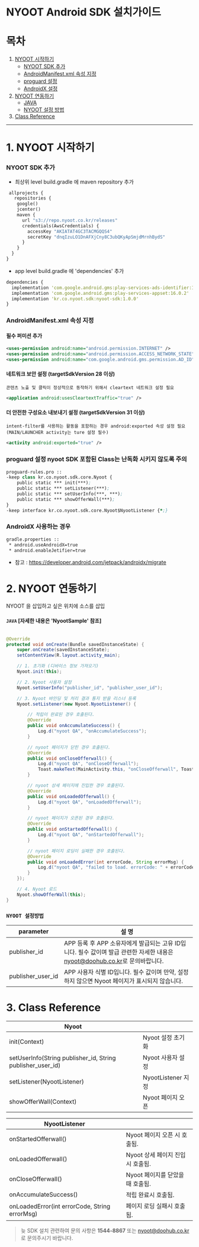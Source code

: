 NYOOT Android SDK 설치가이드
=====================================================

# 목차
1. [NYOOT 시작하기](#1-nyoot-시작하기)
	* [NYOOT SDK 추가](#nyoot-sdk-추가)
	* [AndroidManifest.xml 속성 지정](#androidmanifestxml-속성-지정)
	* [proguard 설정](#proguard-설정-nyoot-sdk-포함된-class는-난독화-시키지-않도록-주의)
	* [AndroidX 설정](#androidx-사용하는-경우)
2. [NYOOT 연동하기](#2-nyoot-연동하기)
	* [JAVA](#java-base-자세한-내용은-nyootsample-참조)
	* [NYOOT 설정 방법](#nyoot-설정-방법)
3. [Class Reference](#3-class-reference)

- - -

# 1. NYOOT 시작하기


### NYOOT SDK 추가

- 최상위 level build.gradle 에 maven repository 추가
```clojure
 allprojects {
   repositories {
    google()
    jcenter()
    maven {
      url "s3://repo.nyoot.co.kr/releases"
      credentials(AwsCredentials) {
        accessKey "AKIATAT4GC3TACMGQQS4"
        secretKey "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"
      }
    }
  }
}
```

- app level build.gradle 에 'dependencies' 추가
```clojure
dependencies {
  implementation 'com.google.android.gms:play-services-ads-identifier:18.0.1'
  implementation 'com.google.android.gms:play-services-appset:16.0.2'
  implementation 'kr.co.nyoot.sdk:nyoot-sdk:1.0.0'
}
```




### AndroidManifest.xml 속성 지정

#### 필수 퍼미션 추가
```xml
<uses-permission android:name="android.permission.INTERNET" />
<uses-permission android:name="android.permission.ACCESS_NETWORK_STATE"/>
<uses-permission android:name="com.google.android.gms.permission.AD_ID"/>
```

#### 네트워크 보안 설정 (targetSdkVersion 28 이상)

`콘텐츠 노출 및 클릭이 정상적으로 동작하기 위해서 cleartext 네트워크 설정 필요`

```xml
<application android:usesCleartextTraffic="true" />
```	

#### 더 안전한 구성요소 내보내기 설정 (targetSdkVersion 31 이상)
`intent-filter를 사용하는 활동을 포함하는 경우 android:exported 속성 설정 필요 (MAIN/LAUNCHER activity는 ture 설정 필수)`

```xml
<activity android:exported="true" />
``` 

### proguard 설정 nyoot SDK 포함된 Class는 난독화 시키지 않도록 주의
```clojure
proguard-rules.pro ::
-keep class kr.co.nyoot.sdk.core.Nyoot {
    public static *** init(***);
    public static *** setListener(***);
    public static *** setUserInfo(***, ***);
    public static *** showOfferWall(***);
}
-keep interface kr.co.nyoot.sdk.core.Nyoot$NyootListener {*;}

```

### AndroidX 사용하는 경우
```xml
gradle.properties ::
 * android.useAndroidX=true
 * android.enableJetifier=true
```

- 참고 : https://developer.android.com/jetpack/androidx/migrate

# 2. NYOOT 연동하기

NYOOT 을 삽입하고 싶은 위치에 소스를 삽입

#### `JAVA` [자세한 내용은 'NyootSample' 참조]
``` java

@Override
protected void onCreate(Bundle savedInstanceState) {
    super.onCreate(savedInstanceState);
    setContentView(R.layout.activity_main);

    // 1. 초기화 (디바이스 정보 가져오기)
    Nyoot.init(this);

    // 2. Nyoot 사용자 설정
    Nyoot.setUserInfo("publisher_id", "publisher_user_id");

    // 3. Nyoot 바인딩 및 처리 결과 통지 받을 리스너 등록
    Nyoot.setListener(new Nyoot.NyootListener() {

        // 적립이 완료된 경우 호출된다.
        @Override
        public void onAccumulateSuccess() {
            Log.d("nyoot QA", "onAccumulateSuccess");
        }

        // nyoot 페이지가 닫힌 경우 호출된다.
        @Override
        public void onCloseOfferwall() {
            Log.d("nyoot QA", "onCloseOfferwall");
            Toast.makeText(MainActivity.this, "onCloseOfferwall", Toast.LENGTH_SHORT).show();
        }

        // nyoot 상세 페이지에 진입한 경우 호출된다.
        @Override
        public void onLoadedOfferwall() {
            Log.d("nyoot QA", "onLoadedOfferwall");
        }

        // nyoot 페이지가 오픈된 경우 호출된다.
        @Override
        public void onStartedOfferwall() {
            Log.d("nyoot QA", "onStartedOfferwall");
        }

        // nyoot 페이지 로딩이 실패한 경우 호출된다.
        @Override
        public void onLoadedError(int errorCode, String errorMsg) {
            Log.d("nyoot QA", "failed to load. errorCode: " + errorCode + " errorMsg: " + errorMsg);
        }
    });

    // 4. Nyoot 로드
    Nyoot.showOfferWall(this);
}

```


### `NYOOT 설정방법`

parameter|설 명
---|---
publisher_id|APP 등록 후 APP 소유자에게 발급되는 고유 ID입니다. 필수 값이며 발급 관련한 자세한 내용은 <nyoot@doohub.co.kr>로 문의바랍니다.
publisher_user_id|APP 사용자 식별 ID입니다. 필수 값이며 만약, 설정하지 않으면 Nyoot 페이지가 표시되지 않습니다.



# 3. Class Reference

Nyoot||
---|---
init(Context)   |Nyoot 설정 초기화
setUserInfo(String publisher_id, String publisher_user_id)  |Nyoot 사용자 설정
setListener(NyootListener)  |NyootListener 지정
showOfferWall(Context)  |Nyoot 페이지 오픈

NyootListener||
---|---
onStartedOfferwall()    |Nyoot 페이지 오픈 시 호출됨.
onLoadedOfferwall() |Nyoot 상세 페이지 진입 시 호출됨.
onCloseOfferwall()  |Nyoot 페이지를 닫았을 때 호출됨.
onAccumulateSuccess()   |적립 완료시 호출됨.
onLoadedError(int errorCode, String errorMsg)   |페이지 로딩 실패시 호출됨.

> 늇 SDK 설치 관련하여 문의 사항은 **1544-8867**
> 또는 nyoot@doohub.co.kr 로 문의주시기 바랍니다.
